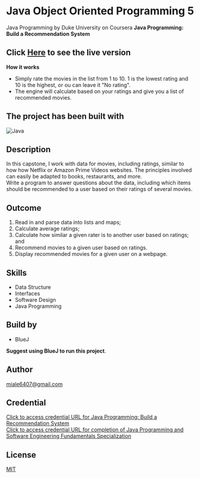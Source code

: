 # Java Object Oriented Programming 5
Java Programming by Duke University on Coursera
**Java Programming: Build a Recommendation System**

## Click [Here](https://www.dukelearntoprogram.com//capstone/recommender.php?id=vkYJpBHZAPhO6C) to see the live version

**How it works**
- Simply rate the movies in the list from 1 to 10. 1 is the lowest rating and 10 is the highest, or ou can leave it "No rating".
- The engine will calculate based on your ratings and give you a list of recommended movies.

## The project has been built with
![Java](https://img.shields.io/badge/Java-ED8B00?style=for-the-badge&logo=java&logoColor=white)

## Description
In this capstone, I work with data for movies, including ratings, similar to how how Netflix or
Amazon Prime Videos websites. The principles involved can easily be adapted to books, restaurants, 
and more. <br />
Write a program to answer questions about the data, including which items should be recommended to 
a user based on their ratings of several movies.


## Outcome
1. Read in and parse data into lists and maps;
2. Calculate average ratings;
3. Calculate how similar a given rater is to another user based on ratings; and
4. Recommend movies to a given user based on ratings. 
5. Display recommended movies for a given user on a webpage.

## Skills
- Data Structure
- Interfaces
- Software Design
- Java Programming

## Build by
- BlueJ  

**Suggest using BlueJ to run this project**.

## Author
miale6407@gmail.com

## Credential 
[Click to access credential URL for Java Programming: Build a Recommendation System](https://www.coursera.org/account/accomplishments/certificate/WLSXFS9K25XZ)
<br />
[Click to access credential URL for completion of Java Programming and Software Engineering Fundamentals Specialization](https://www.coursera.org/account/accomplishments/specialization/certificate/S9X8MZ88WDF7)

## License
[MIT](https://choosealicense.com/licenses/mit/)
